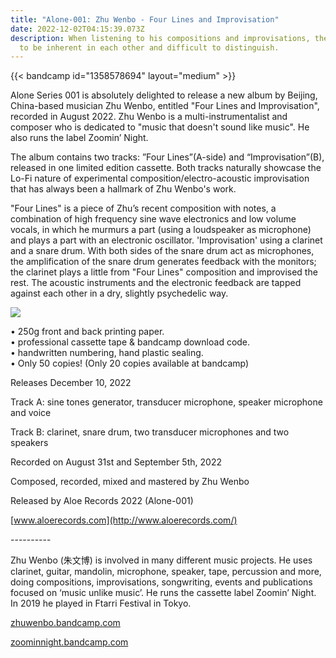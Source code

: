 ```yaml
---
title: "Alone-001: Zhu Wenbo - Four Lines and Improvisation"
date: 2022-12-02T04:15:39.073Z
description: When listening to his compositions and improvisations, the two seem
  to be inherent in each other and difficult to distinguish.
---
```

{{< bandcamp id="1358578694" layout="medium" >}} 

Alone Series 001 is absolutely delighted to release a new album by Beijing, China-based musician Zhu Wenbo, entitled "Four Lines and Improvisation", recorded in August 2022. Zhu Wenbo is a multi-instrumentalist and composer who is dedicated to "music that doesn't sound like music". He also runs the label Zoomin’ Night. 

The album contains two tracks: ”Four Lines”(A-side) and “Improvisation”(B), released in one limited edition cassette. Both tracks naturally showcase the Lo-Fi nature of experimental composition/electro-acoustic improvisation that has always been a hallmark of Zhu Wenbo's work. 

"Four Lines" is a piece of Zhu’s recent composition with notes, a combination of high frequency sine wave electronics and low volume vocals, in which he murmurs a part (using a loudspeaker as microphone) and plays a part with an electronic oscillator. 'Improvisation' using a clarinet and a snare drum. With both sides of the snare drum act as microphones, the amplification of the snare drum generates feedback with the monitors; the clarinet plays a little from "Four Lines" composition and improvised the rest. The acoustic instruments and the electronic feedback are tapped against each other in a dry, slightly psychedelic way.

![](/images/uploads/swz-3.jpg)

• 250g front and back printing paper. \
• professional cassette tape & bandcamp download code.\
• handwritten numbering, hand plastic sealing. \
• Only 50 copies! (Only 20 copies available at bandcamp) 

Releases December 10, 2022 

Track A: sine tones generator, transducer microphone, speaker microphone and voice 

Track B: clarinet, snare drum, two transducer microphones and two speakers 

Recorded on August 31st and September 5th, 2022 

Composed, recorded, mixed and mastered by Zhu Wenbo 

Released by Aloe Records 2022 (Alone-001) 

[www.aloerecords.com](http://www.aloerecords.com/)

\---------- 

Zhu Wenbo (朱文博) is involved in many different music projects. He uses clarinet, guitar, mandolin, microphone, speaker, tape, percussion and more, doing compositions, improvisations, songwriting, events and publications focused on ‘music unlike music’. He runs the cassette label Zoomin’ Night. In 2019 he played in Ftarri Festival in Tokyo. 

[zhuwenbo.bandcamp.com](https://zhuwenbo.bandcamp.com/) 

[zoominnight.bandcamp.com](https://zoominnight.bandcamp.com/)